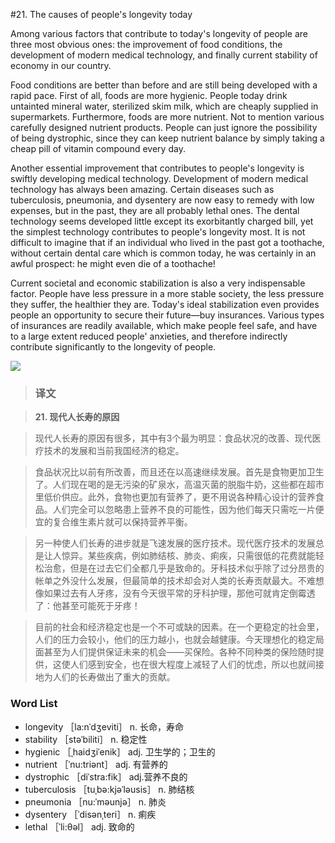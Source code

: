 #21. The causes of people's longevity today

Among various factors that contribute to today's longevity of people are three most obvious ones: the improvement of food conditions, the development of modern medical technology, and finally current stability of economy in our country.

Food conditions are better than before and are still being developed with a rapid pace. First of all, foods are more hygienic. People today drink untainted mineral water, sterilized skim milk, which are cheaply supplied in supermarkets. Furthermore, foods are more nutrient. Not to mention various carefully designed nutrient products. People can just ignore the possibility of being dystrophic, since they can keep nutrient balance by simply taking a cheap pill of vitamin compound every day.

Another essential improvement that contributes to people's longevity is swiftly developing medical technology. Development of modern medical technology has always been amazing. Certain diseases such as tuberculosis, pneumonia, and dysentery are now easy to remedy with low expenses, but in the past, they are all probably lethal ones. The dental technology seems developed little except its exorbitantly charged bill, yet the simplest technology contributes to people's longevity most. It is not difficult to imagine that if an individual who lived in the past got a toothache, without certain dental care which is common today, he was certainly in an awful prospect: he might even die of a toothache!

Current societal and economic stabilization is also a very indispensable factor. People have less pressure in a more stable society, the less pressure they suffer, the healthier they are. Today's ideal stabilization even provides people an opportunity to secure their future—buy insurances. Various types of insurances are readily available, which make people feel safe, and have to a large extent reduced people' anxieties, and therefore indirectly contribute significantly to the longevity of people.

![](images/TOEFL-iBT-High-Score-Essays-021.jpg)

> ### 译文

> **21. 现代人长寿的原因**

> 现代人长寿的原因有很多，其中有3个最为明显：食品状况的改善、现代医疗技术的发展和当前我国经济的稳定。

> 食品状况比以前有所改善，而且还在以高速继续发展。首先是食物更加卫生了。人们现在喝的是无污染的矿泉水，高温灭菌的脱脂牛奶，这些都在超市里低价供应。此外，食物也更加有营养了，更不用说各种精心设计的营养食品。人们完全可以忽略患上营养不良的可能性，因为他们每天只需吃一片便宜的复合维生素片就可以保持营养平衡。

> 另一种使人们长寿的进步就是飞速发展的医疗技术。现代医疗技术的发展总是让人惊异。某些疾病，例如肺结核、肺炎、痢疾，只需很低的花费就能轻松治愈，但是在过去它们全都几乎是致命的。牙科技术似乎除了过分昂贵的帐单之外没什么发展，但最简单的技术却会对人类的长寿贡献最大。不难想像如果过去有人牙疼，没有今天很平常的牙科护理，那他可就肯定倒霉透了：他甚至可能死于牙疼！

> 目前的社会和经济稳定也是一个不可或缺的因素。在一个更稳定的社会里，人们的压力会较小，他们的压力越小，也就会越健康。今天理想化的稳定局面甚至为人们提供保证未来的机会——买保险。各种不同种类的保险随时提供，这使人们感到安全，也在很大程度上减轻了人们的忧虑，所以也就间接地为人们的长寿做出了重大的贡献。

### Word List

 * longevity ［la:nˈdʒeviti］ n. 长命，寿命
 * stability ［stəˈbiliti］ n. 稳定性
 * hygienic ［ˌhaidʒiˈenik］ adj. 卫生学的；卫生的
 * nutrient ［ˈnu:triənt］ adj. 有营养的
 * dystrophic ［diˈstra:fik］ adj.营养不良的
 * tuberculosis ［tuˌbə:kjəˈləusis］ n. 肺结核
 * pneumonia ［nu:ˈməunjə］ n. 肺炎
 * dysentery ［ˈdisənˌteri］ n. 痢疾
 * lethal ［ˈli:θəl］ adj. 致命的
